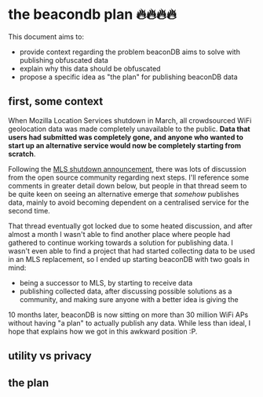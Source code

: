 # the beacondb plan 🔥🔥🔥🔥

This document aims to:

- provide context regarding the problem beaconDB aims to solve with publishing obfuscated data
- explain why this data should be obfuscated
- propose a specific idea as "the plan" for publishing beaconDB data

## first, some context

When Mozilla Location Services shutdown in March, all crowdsourced WiFi geolocation data was made completely unavailable to the public. **Data that users had submitted was completely gone, and anyone who wanted to start up an alternative service would now be completely starting from scratch**.

Following the [MLS shutdown announcement](https://github.com/mozilla/ichnaea/issues/2065), there was lots of discussion from the open source community regarding next steps. I'll reference some comments in greater detail down below, but people in that thread seem to be quite keen on seeing an alternative emerge that _somehow_ publishes data, mainly to avoid becoming dependent on a centralised service for the second time.

That thread eventually got locked due to some heated discussion, and after almost a month I wasn't able to find another place where people had gathered to continue working towards a solution for publishing data. I wasn't even able to find a project that had started collecting data to be used in an MLS replacement, so I ended up starting beaconDB with two goals in mind:

- being a successor to MLS, by starting to receive data
- publishing collected data, after discussing possible solutions as a community, and making sure anyone with a better idea is giving the

10 months later, beaconDB is now sitting on more than 30 million WiFi APs without having "a plan" to actually publish any data. While less than ideal, I hope that explains how we got in this awkward position :P.

## utility vs privacy

## the plan
